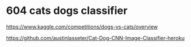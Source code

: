 # 604 cats dogs classifier

https://www.kaggle.com/competitions/dogs-vs-cats/overview

https://github.com/austinlasseter/Cat-Dog-CNN-Image-Classifier-heroku
